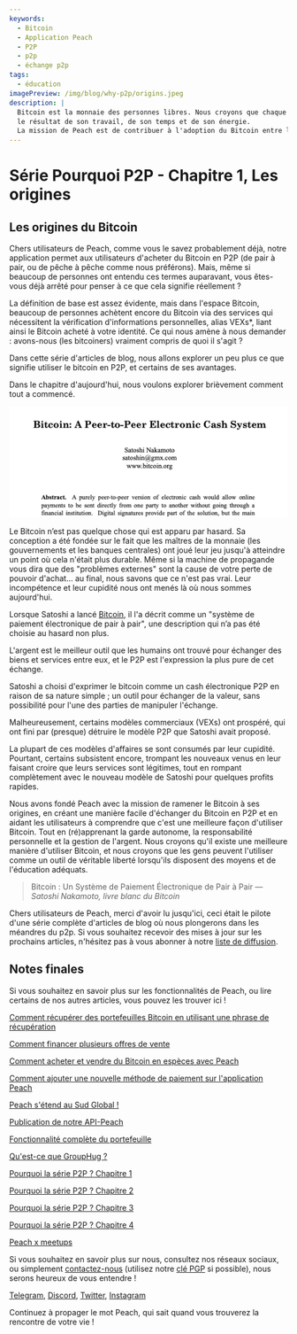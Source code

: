 ```yaml
---
keywords:
  - Bitcoin
  - Application Peach
  - P2P
  - p2p
  - échange p2p
tags:
  - éducation
imagePreview: /img/blog/why-p2p/origins.jpeg
description: |
  Bitcoin est la monnaie des personnes libres. Nous croyons que chaque être humain a le droit de choisir la monnaie qu'il utilise pour stocker sa richesse,
  le résultat de son travail, de son temps et de son énergie.
  La mission de Peach est de contribuer à l'adoption du Bitcoin entre les mains des gens.
---
```


# Série Pourquoi P2P - Chapitre 1, Les origines

## Les origines du Bitcoin

Chers utilisateurs de Peach, comme vous le savez probablement déjà, notre application permet aux utilisateurs d'acheter du Bitcoin en P2P (de pair à pair, ou de pêche à pêche comme nous préférons). Mais, même si beaucoup de personnes ont entendu ces termes auparavant, vous êtes-vous déjà arrêté pour penser à ce que cela signifie réellement ?

La définition de base est assez évidente, mais dans l'espace Bitcoin, beaucoup de personnes achètent encore du Bitcoin via des services qui nécessitent la vérification d'informations personnelles, alias VEXs\*, liant ainsi le Bitcoin acheté à votre identité. Ce qui nous amène à nous demander : avons-nous (les bitcoiners) vraiment compris de quoi il s'agit ?

Dans cette série d'articles de blog, nous allons explorer un peu plus ce que signifie utiliser le bitcoin en P2P, et certains de ses avantages.

Dans le chapitre d'aujourd'hui, nous voulons explorer brièvement comment tout a commencé.

![livre blanc du bitcoin](/img/blog/why-p2p/whitepaper-intro.png)

Le Bitcoin n’est pas quelque chose qui est apparu par hasard. Sa conception a été fondée sur le fait que les maîtres de la monnaie (les gouvernements et les banques centrales) ont joué leur jeu jusqu'à atteindre un point où cela n'était plus durable.
Même si la machine de propagande vous dira que des "problèmes externes" sont la cause de votre perte de pouvoir d'achat… au final, nous savons que ce n'est pas vrai. Leur incompétence et leur cupidité nous ont menés là où nous sommes aujourd'hui.

Lorsque Satoshi a lancé [Bitcoin](https://peachbitcoin.com/bitcoin.pdf), il l'a décrit comme un "système de paiement électronique de pair à pair", une description qui n’a pas été choisie au hasard non plus.

L'argent est le meilleur outil que les humains ont trouvé pour échanger des biens et services entre eux, et le P2P est l'expression la plus pure de cet échange.

Satoshi a choisi d'exprimer le bitcoin comme un cash électronique P2P en raison de sa nature simple ; un outil pour échanger de la valeur, sans possibilité pour l'une des parties de manipuler l'échange.

Malheureusement, certains modèles commerciaux (VEXs) ont prospéré, qui ont fini par (presque) détruire le modèle P2P que Satoshi avait proposé.

La plupart de ces modèles d'affaires se sont consumés par leur cupidité. Pourtant, certains subsistent encore, trompant les nouveaux venus en leur faisant croire que leurs services sont légitimes, tout en rompant complètement avec le nouveau modèle de Satoshi pour quelques profits rapides.

Nous avons fondé Peach avec la mission de ramener le Bitcoin à ses origines, en créant une manière facile d'échanger du Bitcoin en P2P et en aidant les utilisateurs à comprendre que c'est une meilleure façon d'utiliser Bitcoin. Tout en (ré)apprenant la garde autonome, la responsabilité personnelle et la gestion de l'argent.
Nous croyons qu'il existe une meilleure manière d'utiliser Bitcoin, et nous croyons que les gens peuvent l'utiliser comme un outil de véritable liberté lorsqu'ils disposent des moyens et de l'éducation adéquats.

> Bitcoin : Un Système de Paiement Électronique de Pair à Pair
> <cite>— Satoshi Nakamoto, livre blanc du Bitcoin</cite>

Chers utilisateurs de Peach, merci d'avoir lu jusqu'ici, ceci était le pilote d'une série complète d'articles de blog où nous plongerons dans les méandres du p2p. Si vous souhaitez recevoir des mises à jour sur les prochains articles, n'hésitez pas à vous abonner à notre [liste de diffusion](https://peachbitcoin.com).

## Notes finales

Si vous souhaitez en savoir plus sur les fonctionnalités de Peach, ou lire certains de nos autres articles, vous pouvez les trouver ici !

[Comment récupérer des portefeuilles Bitcoin en utilisant une phrase de récupération](https://peachbitcoin.com/fr/blog/how-to-restore-peach-wallet/)

[Comment financer plusieurs offres de vente](https://peachbitcoin.com/fr/blog/funding-multiple-sell-offers/)

[Comment acheter et vendre du Bitcoin en espèces avec Peach](https://peachbitcoin.com/fr/blog/how-to-buy-and-sell-bitcoin-with-cash-using-peach/)

[Comment ajouter une nouvelle méthode de paiement sur l'application Peach](https://peachbitcoin.com/fr/blog/how-to-add-a-payment-method/)

[Peach s'étend au Sud Global !](https://peachbitcoin.com/fr/blog/peach-expands-to-the-global-south/)

[Publication de notre API-Peach](https://peachbitcoin.com/fr/blog/making-our-peach-api-public/)

[Fonctionnalité complète du portefeuille](https://peachbitcoin.com/fr/blog/full-wallet-functionality/)

[Qu'est-ce que GroupHug ?](https://peachbitcoin.com/fr/blog/group-hug/)

[Pourquoi la série P2P ? Chapitre 1](https://peachbitcoin.com/fr/blog/why-p2p-chapter-1/)

[Pourquoi la série P2P ? Chapitre 2](https://peachbitcoin.com/fr/blog/why-p2p-chapter-2/)

[Pourquoi la série P2P ? Chapitre 3](https://peachbitcoin.com/fr/blog/why-p2p-chapter-3-circular-economies/)

[Pourquoi la série P2P ? Chapitre 4](https://peachbitcoin.com/fr/blog/why-p2p-chapter-4-chains-of-trust/)

[Peach x meetups](https://peachbitcoin.com/fr/blog/peach-for-meetups/)

Si vous souhaitez en savoir plus sur nous, consultez nos réseaux sociaux, ou simplement [contactez-nous](mailto:hello@peachbitcoin.com) (utilisez notre [clé PGP](https://keys.openpgp.org/vks/v1/by-fingerprint/48339A19645E2E53488E0E5479E1B270FACD1BD2) si possible), nous serons heureux de vous entendre !

[Telegram](https://t.me/+GkOW1J-ixBBkZWRk), [Discord](https://discord.gg/ypeHz3SW54), [Twitter](https://twitter.com/peachbitcoin), [Instagram](https://instagram.com/peachbitcoin)

Continuez à propager le mot Peach, qui sait quand vous trouverez la rencontre de votre vie !
